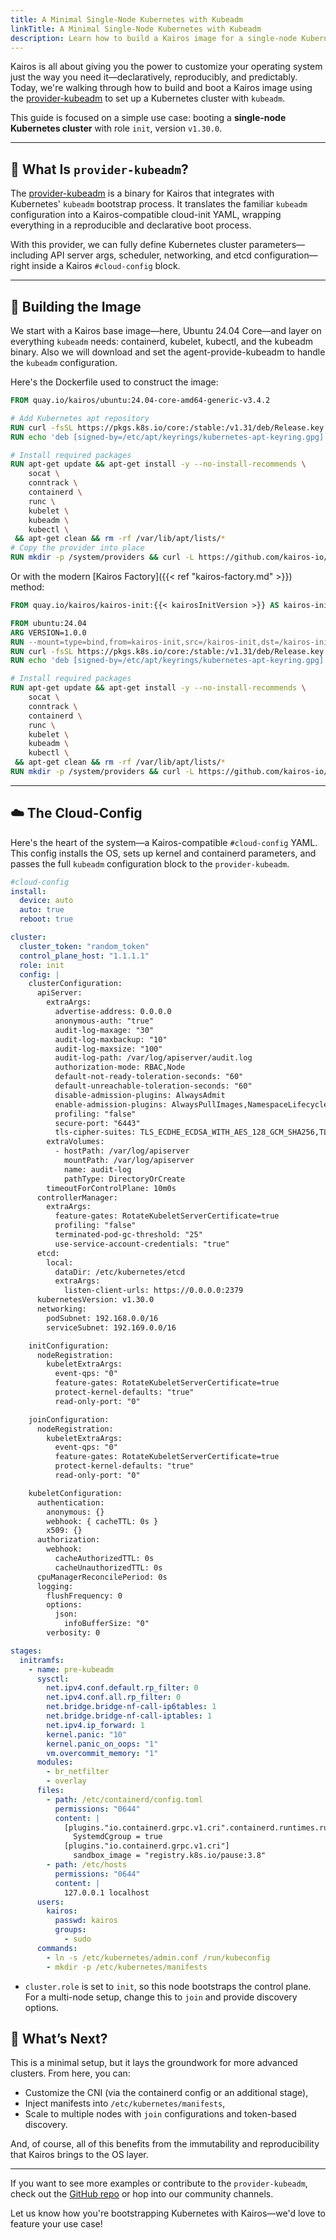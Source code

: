 ```yaml
---
title: A Minimal Single-Node Kubernetes with Kubeadm
linkTitle: A Minimal Single-Node Kubernetes with Kubeadm
description: Learn how to build a Kairos image for a single-node Kubernetes cluster using the provider-kubeadm.
---
```



Kairos is all about giving you the power to customize your operating system just the way you need it—declaratively, reproducibly, and predictably. Today, we're walking through how to build and boot a Kairos image using the [provider-kubeadm](https://github.com/kairos-io/provider-kubeadm) to set up a Kubernetes cluster with `kubeadm`.

This guide is focused on a simple use case: booting a **single-node Kubernetes cluster** with role `init`, version `v1.30.0`.

---

## 🧱 What Is `provider-kubeadm`?

The [provider-kubeadm](https://github.com/kairos-io/provider-kubeadm) is a binary for Kairos that integrates with Kubernetes' `kubeadm` bootstrap process. It translates the familiar `kubeadm` configuration into a Kairos-compatible cloud-init YAML, wrapping everything in a reproducible and declarative boot process.

With this provider, we can fully define Kubernetes cluster parameters—including API server args, scheduler, networking, and etcd configuration—right inside a Kairos `#cloud-config` block.

---

## 🔧 Building the Image

We start with a Kairos base image—here, Ubuntu 24.04 Core—and layer on everything `kubeadm` needs: containerd, kubelet, kubectl, and the kubeadm binary. Also we will download and set the agent-provide-kubeadm to handle the `kubeadm` configuration.

Here's the Dockerfile used to construct the image:

```Dockerfile
FROM quay.io/kairos/ubuntu:24.04-core-amd64-generic-v3.4.2

# Add Kubernetes apt repository
RUN curl -fsSL https://pkgs.k8s.io/core:/stable:/v1.31/deb/Release.key | gpg --dearmor -o /etc/apt/keyrings/kubernetes-apt-keyring.gpg
RUN echo 'deb [signed-by=/etc/apt/keyrings/kubernetes-apt-keyring.gpg] https://pkgs.k8s.io/core:/stable:/v1.31/deb/ /' | tee /etc/apt/sources.list.d/kubernetes.list

# Install required packages
RUN apt-get update && apt-get install -y --no-install-recommends \
    socat \
    conntrack \
    containerd \
    runc \
    kubelet \
    kubeadm \
    kubectl \
 && apt-get clean && rm -rf /var/lib/apt/lists/*
# Copy the provider into place
RUN mkdir -p /system/providers && curl -L https://github.com/kairos-io/provider-kubeadm/releases/download/v4.7.0-rc.4/agent-provider-kubeadm-v4.7.0-rc.4-linux-amd64.tar.gz | tar -xz -C /system/providers/
```

Or with the modern [Kairos Factory]({{< ref "kairos-factory.md" >}}) method:

```Dockerfile
FROM quay.io/kairos/kairos-init:{{< kairosInitVersion >}} AS kairos-init

FROM ubuntu:24.04
ARG VERSION=1.0.0
RUN --mount=type=bind,from=kairos-init,src=/kairos-init,dst=/kairos-init /kairos-init --version "${VERSION}"
RUN curl -fsSL https://pkgs.k8s.io/core:/stable:/v1.31/deb/Release.key | gpg --dearmor -o /etc/apt/keyrings/kubernetes-apt-keyring.gpg
RUN echo 'deb [signed-by=/etc/apt/keyrings/kubernetes-apt-keyring.gpg] https://pkgs.k8s.io/core:/stable:/v1.31/deb/ /' | tee /etc/apt/sources.list.d/kubernetes.list

# Install required packages
RUN apt-get update && apt-get install -y --no-install-recommends \
    socat \
    conntrack \
    containerd \
    runc \
    kubelet \
    kubeadm \
    kubectl \
 && apt-get clean && rm -rf /var/lib/apt/lists/* 
RUN mkdir -p /system/providers && curl -L https://github.com/kairos-io/provider-kubeadm/releases/download/v4.7.0-rc.4/agent-provider-kubeadm-v4.7.0-rc.4-linux-amd64.tar.gz | tar -xz -C /system/providers/
```

---

## ☁️ The Cloud-Config

Here's the heart of the system—a Kairos-compatible `#cloud-config` YAML. This config installs the OS, sets up kernel and containerd parameters, and passes the full `kubeadm` configuration block to the `provider-kubeadm`.

```yaml
#cloud-config
install:
  device: auto
  auto: true
  reboot: true

cluster:
  cluster_token: "random_token"
  control_plane_host: "1.1.1.1"
  role: init
  config: |
    clusterConfiguration:
      apiServer:
        extraArgs:
          advertise-address: 0.0.0.0
          anonymous-auth: "true"
          audit-log-maxage: "30"
          audit-log-maxbackup: "10"
          audit-log-maxsize: "100"
          audit-log-path: /var/log/apiserver/audit.log
          authorization-mode: RBAC,Node
          default-not-ready-toleration-seconds: "60"
          default-unreachable-toleration-seconds: "60"
          disable-admission-plugins: AlwaysAdmit
          enable-admission-plugins: AlwaysPullImages,NamespaceLifecycle,ServiceAccount,NodeRestriction
          profiling: "false"
          secure-port: "6443"
          tls-cipher-suites: TLS_ECDHE_ECDSA_WITH_AES_128_GCM_SHA256,TLS_ECDHE_RSA_WITH_AES_128_GCM_SHA256,...
        extraVolumes:
          - hostPath: /var/log/apiserver
            mountPath: /var/log/apiserver
            name: audit-log
            pathType: DirectoryOrCreate
        timeoutForControlPlane: 10m0s
      controllerManager:
        extraArgs:
          feature-gates: RotateKubeletServerCertificate=true
          profiling: "false"
          terminated-pod-gc-threshold: "25"
          use-service-account-credentials: "true"
      etcd:
        local:
          dataDir: /etc/kubernetes/etcd
          extraArgs:
            listen-client-urls: https://0.0.0.0:2379
      kubernetesVersion: v1.30.0
      networking:
        podSubnet: 192.168.0.0/16
        serviceSubnet: 192.169.0.0/16

    initConfiguration:
      nodeRegistration:
        kubeletExtraArgs:
          event-qps: "0"
          feature-gates: RotateKubeletServerCertificate=true
          protect-kernel-defaults: "true"
          read-only-port: "0"

    joinConfiguration:
      nodeRegistration:
        kubeletExtraArgs:
          event-qps: "0"
          feature-gates: RotateKubeletServerCertificate=true
          protect-kernel-defaults: "true"
          read-only-port: "0"

    kubeletConfiguration:
      authentication:
        anonymous: {}
        webhook: { cacheTTL: 0s }
        x509: {}
      authorization:
        webhook:
          cacheAuthorizedTTL: 0s
          cacheUnauthorizedTTL: 0s
      cpuManagerReconcilePeriod: 0s
      logging:
        flushFrequency: 0
        options:
          json:
            infoBufferSize: "0"
        verbosity: 0

stages:
  initramfs:
    - name: pre-kubeadm
      sysctl:
        net.ipv4.conf.default.rp_filter: 0
        net.ipv4.conf.all.rp_filter: 0
        net.bridge.bridge-nf-call-ip6tables: 1
        net.bridge.bridge-nf-call-iptables: 1
        net.ipv4.ip_forward: 1
        kernel.panic: "10"
        kernel.panic_on_oops: "1"
        vm.overcommit_memory: "1"
      modules:
        - br_netfilter
        - overlay
      files:
        - path: /etc/containerd/config.toml
          permissions: "0644"
          content: |
            [plugins."io.containerd.grpc.v1.cri".containerd.runtimes.runc.options]
              SystemdCgroup = true
            [plugins."io.containerd.grpc.v1.cri"]
              sandbox_image = "registry.k8s.io/pause:3.8"
        - path: /etc/hosts
          permissions: "0644"
          content: |
            127.0.0.1 localhost
      users:
        kairos:
          passwd: kairos
          groups:
            - sudo
      commands:
        - ln -s /etc/kubernetes/admin.conf /run/kubeconfig
        - mkdir -p /etc/kubernetes/manifests
```

* `cluster.role` is set to `init`, so this node bootstraps the control plane. For a multi-node setup, change this to `join` and provide discovery options.

## 🔄 What’s Next?

This is a minimal setup, but it lays the groundwork for more advanced clusters. From here, you can:

* Customize the CNI (via the containerd config or an additional stage),
* Inject manifests into `/etc/kubernetes/manifests`,
* Scale to multiple nodes with `join` configurations and token-based discovery.

And, of course, all of this benefits from the immutability and reproducibility that Kairos brings to the OS layer.

---

If you want to see more examples or contribute to the `provider-kubeadm`, check out the [GitHub repo](https://github.com/kairos-io/provider-kubeadm) or hop into our community channels.

Let us know how you're bootstrapping Kubernetes with Kairos—we'd love to feature your use case!
